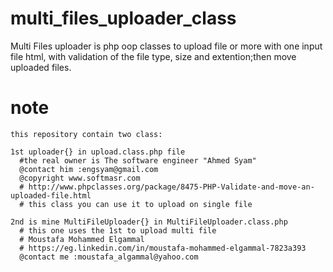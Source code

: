# multi_files_uploader_class
Multi Files uploader is php oop classes to upload file or more with one input file html, with validation of the file type, size and extention;then  move  uploaded files.

  # note
    this repository contain two class:
    
    1st uploader{} in upload.class.php file
      #the real owner is The software engineer "Ahmed Syam"
      @contact him :engsyam@gmail.com
      @copyright www.softmasr.com
      # http://www.phpclasses.org/package/8475-PHP-Validate-and-move-an-uploaded-file.html
      # this class you can use it to upload on single file 
  
    2nd is mine MultiFileUploader{} in MultiFileUploader.class.php
      # this one uses the 1st to upload multi file
      # Moustafa Mohammed Elgammal
      # https://eg.linkedin.com/in/moustafa-mohammed-elgammal-7823a393
      @contact me :moustafa_algammal@yahoo.com
      
